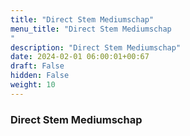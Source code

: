 ```yaml
---
title: "Direct Stem Mediumschap"
menu_title: "Direct Stem Mediumschap
"
description: "Direct Stem Mediumschap"
date: 2024-02-01 06:00:01+00:67
draft: False
hidden: False
weight: 10
---
```

### Direct Stem Mediumschap
